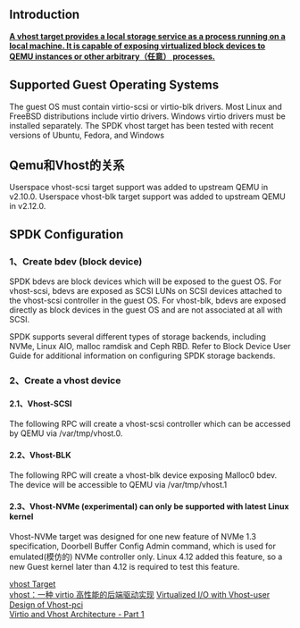 ## Introduction
**<u>A vhost target provides a local storage service as a process running on a local machine. It is capable of exposing virtualized block devices to QEMU instances or other arbitrary（任意） processes.</u>**

## Supported Guest Operating Systems
The guest OS must contain virtio-scsi or virtio-blk drivers. Most Linux and FreeBSD distributions include virtio drivers. Windows virtio drivers must be installed separately. The SPDK vhost target has been tested with recent versions of Ubuntu, Fedora, and Windows

## Qemu和Vhost的关系
Userspace vhost-scsi target support was added to upstream QEMU in v2.10.0.
Userspace vhost-blk target support was added to upstream QEMU in v2.12.0. 

## SPDK Configuration
### 1、Create bdev (block device)
SPDK bdevs are block devices which will be exposed to the guest OS. 
For vhost-scsi, bdevs are exposed as SCSI LUNs on SCSI devices attached to the vhost-scsi controller in the guest OS. 
For vhost-blk, bdevs are exposed directly as block devices in the guest OS and are not associated at all with SCSI.

SPDK supports several different types of storage backends, including NVMe, Linux AIO, malloc ramdisk and Ceph RBD. 
Refer to Block Device User Guide for additional information on configuring SPDK storage backends.

### 2、Create a vhost device
#### 2.1、Vhost-SCSI
The following RPC will create a vhost-scsi controller which can be accessed by QEMU via /var/tmp/vhost.0. 

#### 2.2、Vhost-BLK
The following RPC will create a vhost-blk device exposing Malloc0 bdev. The device will be accessible to QEMU via /var/tmp/vhost.1

#### 2.3、Vhost-NVMe (experimental) can only be supported with latest Linux kernel
Vhost-NVMe target was designed for one new feature of NVMe 1.3 specification, Doorbell Buffer Config Admin command, which is used for emulated(模仿的) NVMe controller only. Linux 4.12 added this feature, so a new Guest kernel later than 4.12 is required to test this feature.

[vhost Target](https://spdk.io/doc/vhost.html)  
[vhost：一种 virtio 高性能的后端驱动实现](https://cloud.tencent.com/developer/article/1075600)
[Virtualized I/O with Vhost-user](https://spdk.io/doc/vhost_processing.html)
[Design of Vhost-pci](http://www.linux-kvm.org/images/5/55/02x07A-Wei_Wang-Design_of-Vhost-pci.pdf)  
[Virtio and Vhost Architecture - Part 1](https://insujang.github.io/2021-03-10/virtio-and-vhost-architecture-part-1/)